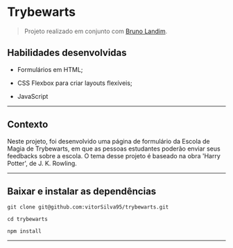 # Trybewarts

> Projeto realizado em conjunto com <a href="https://github.com/brunolandim">Bruno Landim</a>.

## Habilidades desenvolvidas

  * Formulários em HTML;

  * CSS Flexbox para criar layouts flexíveis;

  * JavaScript

---

## Contexto

Neste projeto, foi desenvolvido uma página de formulário da Escola de Magia de Trybewarts, em que as pessoas estudantes poderão enviar seus feedbacks sobre a escola. O tema desse projeto é baseado na obra 'Harry Potter', de J. K. Rowling.

---
## Baixar e instalar as dependências 
```
git clone git@github.com:vitorSilva95/trybewarts.git

```
```
cd trybewarts
```
```
npm install

```
---
